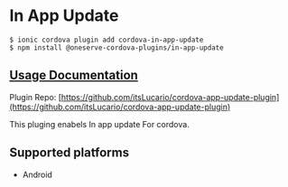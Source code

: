 # In App Update

```text
$ ionic cordova plugin add cordova-in-app-update
$ npm install @oneserve-cordova-plugins/in-app-update
```

## [Usage Documentation](https://oneserve.gitbook.io/oneserve-cordova-plugins/plugins/in-app-update/)

Plugin Repo: [https://github.com/itsLucario/cordova-app-update-plugin](https://github.com/itsLucario/cordova-app-update-plugin)

This pluging enabels In app update For cordova.

## Supported platforms

* Android


